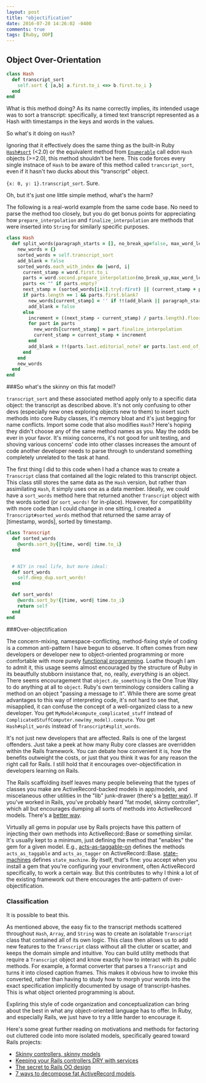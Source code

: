 ```yaml
---
layout: post
title: "objectification"
date: 2016-07-28 14:26:02 -0400
comments: true
tags: [Ruby, OOP]
---
```


## Object Over-Orientation

```ruby
class Hash
  def transcript_sort
    self.sort { |a,b| a.first.to_i <=> b.first.to_i }
  end
end
```

What is this method doing? As its name correctly implies, its intended usage was to sort a transcript: specifically, a timed text transcript represented as a Hash with timestamps in the keys and words in the values.

So what's it doing on `Hash`?

Ignoring that it effectively does the same thing as the built-in Ruby [`Hash#sort`](http://ruby-doc.org/core-1.8.7/Hash.html#method-i-sort) (<2.0) or the equivalent method from [`Enumerable`](http://ruby-doc.org/core-2.2.2/Enumerable.html#method-i-sort) call edon `Hash` objects (>=2.0), this method shouldn't be here. This code forces every single instnace of `Hash` to be aware of this method called `trancsript_sort`, even if it hasn't two ducks about this "transcript" object.

`{x: 0, y: 1}.transcript_sort`. Sure.

Oh, but it's just one little simple method, what's the harm?

The following is a real-world example from the same code base. No need to parse the method too closely, but you do get bonus points for appreciating how `prepare_interpolation` and `finalize_interpolation` are methods that were inserted into `String` for similarly specific purposes.

```ruby
class Hash
  def split_words(paragraph_starts = [], no_break_up=false, max_word_length=32)
    new_words = {}
    sorted_words = self.transcript_sort
    add_blank = false
    sorted_words.each_with_index do |word, i|
      current_stamp = word.first.to_i
      parts = word.second.prepare_interpolation(no_break_up,max_word_length).split(' ')
      parts << "" if parts.empty?
      next_stamp = (sorted_words[i+1].try(:first) || (current_stamp + parts.length * 300)).to_i
      if parts.length == 1 && parts.first.blank?
        new_words[current_stamp] = '' if !!(add_blank || paragraph_starts.include?(current_stamp))
        add_blank = false
      else
        increment = ((next_stamp - current_stamp) / parts.length).floor
        for part in parts
          new_words[current_stamp] = part.finalize_interpolation
          current_stamp = current_stamp + increment
        end
        add_blank = !!(parts.last.editorial_note? or parts.last.end_of_sentence?(sorted_words[i+1].try(:second)))
      end
    end
    new_words
  end
end
```

###So what's the skinny on this fat model?

`transcript_sort` and these associated method apply only to a specific data object: the transcript as described above. It's not only confusing to other devs (especially new ones exploring objects new to them) to insert such methods into core Ruby classes, it's memory bloat and it's just begging for name conflicts. Import some code that also modifies `Hash`? Here's hoping they didn't choose any of the same method names as you. May the odds be ever in your favor. It's mixing concerns, it's not good for unit testing, and shoving various concerns' code into other classes increases the amount of code another developer needs to parse through to understand something completely unrelated to the task at hand.

The first thing I did to this code when I had a chance was to create a `Transcript` class that contained all the logic related to this transcript object. This class still stores the same data as the `Hash` version, but rather than assimilating `Hash`, it simply uses one as a data member. Ideally, we could have a `sort_words` method here that returned another `Transcript` object with the words sorted (or `sort_words!` for in-place). However, for compatiblilty with more code than I could change in one sitting, I created a `Transcript#sorted_words` method that returned the same array of [timestamp, words], sorted by timestamp.

```ruby
class Transcript
  def sorted_words
    @words.sort_by{|time, word| time.to_i}
  end


  # NIY in real life, but more ideal:
  def sort_words
    self.deep_dup.sort_words!
  end

  def sort_words!
    @words.sort_by!{|time, word| time.to_i}
    return self
  end
end
```

###Over-objectification

The concern-mixing, namespace-conflicting, method-fixing style of coding is a common anti-pattern I have begun to observe. It often comes from new developers or developer new to object-oriented programming or more comfortable with more purely [functional programming](https://en.wikipedia.org/wiki/Functional_programming). Loathe though I am to admit it, this usage seems almost encouraged by the structure of Ruby in its beautfully stubborn insistance that, no, really, *everything* is an object. There seems encouragement that `object.do_something` is the One True Way to do anything at all to `object`. Ruby's own terminology considers calling a method on an object "passing a message to it". While there are some great advantages to this way of interpreting code, it's not hard to see that, misapplied, it can confuse the concept of a well-organized class to a new developer. You get `MyModel#compute_complicated_stuff` instead of `ComplicatedStuffComputer.new(my_model).compute`. You get `Hash#split_words` instead of `Transcript#split_words`.

It's not just new developers that are affected. Rails is one of the largest offenders. Just take a peek at how many Ruby core classes are overridden within the Rails framework. You can debate how convenient it is, how the benefits outweight the costs, or just that you think it was for any reason the right call for Rails. I still hold that it encourages over-objectification in developers learning on Rails.

The Rails scaffolding itself leaves many people believeing that the types of classes you make are ActiveRecord-backed models in app/models, and miscelaneous other utilities in the "lib" junk-drawer (there's a [better way](http://blog.codeclimate.com/blog/2012/02/07/what-code-goes-in-the-lib-directory/)). If you've worked in Rails, you've probably heard "fat model, skinny controller", which all but encourages dumping all sorts of methods into ActiveRecord models. There's a [better way](https://robots.thoughtbot.com/skinny-controllers-skinny-models).

Virtually all gems in popular use by Rails projects have this pattern of injecting their own methods into ActiveRecord::Base or something similar. It's usually kept to a minimum, just defining the method that "enables" the gem for a given model. E.g., [acts-as-taggable-on](https://github.com/mbleigh/acts-as-taggable-on) defines the methods `acts_as_taggable` and `acts_as_tagger` on ActiveRecord::Base. [state-machines](https://github.com/state-machines/state_machines) defines `state_machine`. By itself, that's fine: you accept when you install a gem that you're configuring your environment, often ActiveRecord specifically, to work a certain way. But this contributes to why I think a lot of the existing framework out there encourages the anti-pattern of over-objectification.

### Classification

It is possible to beat this.

As mentioned above, the easy fix to the transcript methods scattered throughout `Hash`, `Array`, and `String` was to create an isolatable `Transcript` class that contained all of its own logic. This class then allows us to add new features to the `Transcript` class without all the clutter or scatter, and keeps the domain simple and intuitive. You can build utility methods that require a `Transcript` object and know exactly how to interact with its public methods. For example, a format converter that parses a `Transcript` and turns it into closed caption frames. This makes it obvious how to invoke this converted, rather than having to study how to morph your words into the exact specification implicitly documented by usage of transcript-hashes. This is what object oriented programming is about.

Expliring this style of code organization and conceptualization can bring about the best in what any object-oriented language has to offer. In Ruby, and especially Rails, we just have to try a little harder to encourage it.

Here's some great further reading on motivations and methods for factoring out cluttered code into more isolated models, specifically geared toward Rails projects:

* [Skinny controllers, skinny models](https://robots.thoughtbot.com/skinny-controllers-skinny-models)
* [Keeping your Rails controllers DRY with services](https://blog.engineyard.com/2014/keeping-your-rails-controllers-dry-with-services)
* [The secret to Rails OO design](http://blog.steveklabnik.com/posts/2011-09-06-the-secret-to-rails-oo-design)
* [7 ways to decompose fat ActiveRecord models](http://blog.codeclimate.com/blog/2012/10/17/7-ways-to-decompose-fat-activerecord-models/).
